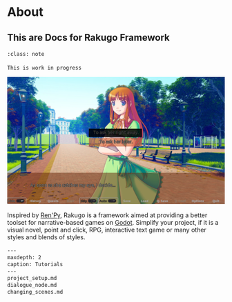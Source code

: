 # About

## This are Docs for Rakugo Framework

```{admonition} Note
:class: note

This is work in progress
```

![](_images/the_question2.png)

Inspired by [Ren'Py](https://www.renpy.org),
Rakugo is a framework aimed at providing a better
toolset for narrative-based games on
[Godot](https://godotengine.org).
Simplify your project, if it is a visual novel,
point and click, RPG, interactive text game or
many other styles and blends of styles.

```{toctree}
---
maxdepth: 2
caption: Tutorials
---
project_setup.md
dialogue_node.md
changing_scenes.md
```
